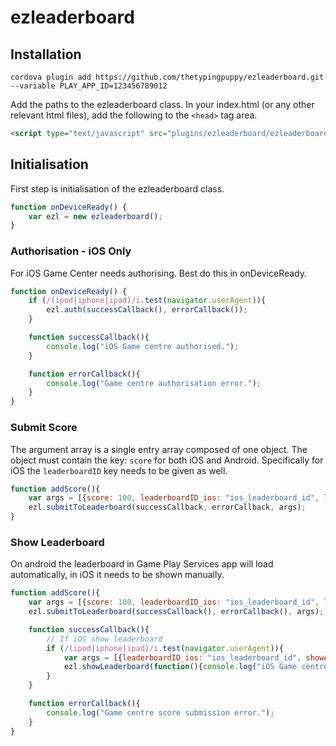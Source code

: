 # ezleaderboard

## Installation

```console
cordova plugin add https://github.com/thetypingpuppy/ezleaderboard.git --variable PLAY_APP_ID=123456789012
```

Add the paths to the ezleaderboard class. In your index.html (or any other relevant html files), add the following to the `<head>` tag area.
```html
<script type="text/javascript" src="plugins/ezleaderboard/ezleaderboard.js"></script> 
```


## Initialisation

First step is initialisation of the ezleaderboard class. 
```javascript
function onDeviceReady() {
    var ezl = new ezleaderboard();
}
```

### Authorisation - iOS Only
For iOS Game Center needs authorising. Best do this in onDeviceReady.
```javascript
function onDeviceReady() {
    if (/(ipod|iphone|ipad)/i.test(navigator.userAgent)){
        ezl.auth(successCallback(), errorCallback());
    }

    function successCallback(){
        console.log("iOS Game centre authorised.");
    }

    function errorCallback(){
        console.log("Game centre authorisation error.");
    }
}
```

### Submit Score
The argument array is a single entry array composed of one object. The object must contain the key: `score` for both iOS and Android. Specifically for iOS the `leaderboardID` key needs to be given as well.
```javascript
function addScore(){
    var args = [{score: 100, leaderboardID_ios: "ios_leaderboard_id", leaderboardID_droid: "droid_leaderboard_id"}];
    ezl.submitToLeaderboard(successCallback, errorCallback, args);
}
```

### Show Leaderboard
On android the leaderboard in Game Play Services app will load automatically, in iOS it needs to be shown manually.
```javascript
function addScore(){
    var args = [{score: 100, leaderboardID_ios: "ios_leaderboard_id", leaderboardID_droid: "droid_leaderboard_id"}];
    ezl.submitToLeaderboard(successCallback(), errorCallback(), args);

    function successCallback(){
        // If iOS show leaderboard
        if (/(ipod|iphone|ipad)/i.test(navigator.userAgent)){
            var args = [{leaderboardID_ios: "ios_leaderboard_id", showAchievements: "false"}];
            ezl.showLeaderboard(function(){console.log("iOS Game centre leaderboard loaded.")}, function(){"Game centre leaderboard failed to load."}, args);
        }
    }

    function errorCallback(){
        console.log("Game centre score submission error.");
    }
}
```